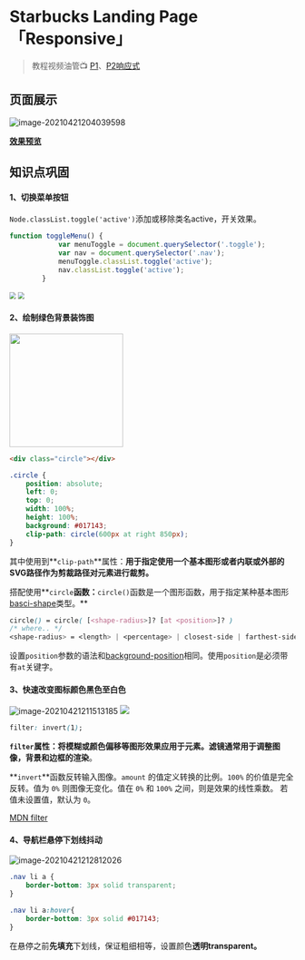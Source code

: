 # Starbucks Landing Page 「Responsive」

> 教程视频油管📺 [P1](https://www.youtube.com/watch?v=91Q6RvKvd7o)、[P2响应式](https://www.youtube.com/watch?v=HXKNedyDbNE)

## 页面展示

![image-20210421204039598](https://gitee.com/shianiiiu/picgo_bed/raw/master/img/20210421204039.png)

 **[效果预览](https://shianiiiu.github.io/Frontend_Practice_Demo/Starbucks_Landing_Responsive/index.html)**

## 知识点巩固

#### 1、切换菜单按钮

`Node.classList.toggle('active')`添加或移除类名active，开关效果。

```js
function toggleMenu() {
            var menuToggle = document.querySelector('.toggle');
            var nav = document.querySelector('.nav');
            menuToggle.classList.toggle('active');
            nav.classList.toggle('active');
        }
```

<img src = "https://gitee.com/shianiiiu/picgo_bed/raw/master/img/20210421205754.png" style="zoom:70%"  />

<img src = "https://gitee.com/shianiiiu/picgo_bed/raw/master/img/20210421205848.png" style="zoom:70%"  />



#### 2、绘制绿色背景装饰图

<img src = "https://gitee.com/shianiiiu/picgo_bed/raw/master/img/20210421210253.png" width = "200px" />

```html
<div class="circle"></div>
```

```css
.circle {
    position: absolute;
    left: 0;
    top: 0;
    width: 100%;
    height: 100%;
    background: #017143;
    clip-path: circle(600px at right 850px);
}
```

其中使用到**`clip-path`**属性：**用于指定使用一个基本图形或者内联或外部的SVG路径作为剪裁路径对元素进行裁剪。**

搭配使用**`circle`**函数：**`circle()`函数是一个图形函数，用于指定某种基本图形[basci-shape](http://www.htmleaf.com/ziliaoku/qianduanjiaocheng/basic-shape.html)类型。**

```css
circle() = circle( [<shape-radius>]? [at <position>]? )
/* where.. */
<shape-radius> = <length> | <percentage> | closest-side | farthest-side
```

设置`position`参数的语法和[background-position](http://www.htmleaf.com/ziliaoku/qianduanjiaocheng/background-position.html)相同。使用`position`是必须带有`at`关键字。

#### 3、快速改变图标颜色黑色至白色

![image-20210421211513185](https://gitee.com/shianiiiu/picgo_bed/raw/master/img/20210421211513.png)		  ![](https://gitee.com/shianiiiu/picgo_bed/raw/master/img/20210421211527.png) 

```css
filter: invert(1);
```

**`filter`**属性：**将模糊或颜色偏移等图形效果应用于元素**。滤镜通常用于**调整图像，背景和边框的渲染**。

**`invert`**函数反转输入图像。`amount` 的值定义转换的比例。`100%` 的价值是完全反转。值为 `0%` 则图像无变化。值在 `0%` 和 `100%` 之间，则是效果的线性乘数。 若值未设置值，默认为 `0`。

[MDN filter](https://developer.mozilla.org/zh-CN/docs/Web/CSS/filter)

#### 4、导航栏悬停下划线抖动

![image-20210421212812026](https://gitee.com/shianiiiu/picgo_bed/raw/master/img/20210421212812.png)

```css
.nav li a {
    border-bottom: 3px solid transparent;
}
```

```css
.nav li a:hover{
    border-bottom: 3px solid #017143;
}
```

在悬停之前**先填充**下划线，保证粗细相等，设置颜色**透明transparent。**

